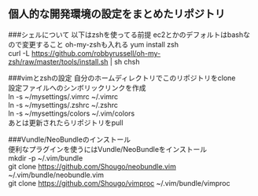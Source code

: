 ## 個人的な開発環境の設定をまとめたリポジトリ  
  
###シェルについて
以下はzshを使ってる前提
ec2とかのデフォルトはbashなので変更すること
oh-my-zshも入れる
  yum install zsh  
  curl -L https://github.com/robbyrussell/oh-my-zsh/raw/master/tools/install.sh | sh
  chsh
  
###vimとzshの設定
自分のホームディレクトリでこのリポジトリをclone  
設定ファイルへのシンボリックリンクを作成  
  ln -s ~/mysettings/.vimrc ~/.vimrc  
  ln -s ~/mysettings/.zshrc ~/.zshrc  
  ln -s ~/mysettings/colors ~/.vim/colors  
あとは更新されたらリポジトリをpull  
  
###Vundle/NeoBundleのインストール  
便利なプラグインを使うにはVundle/NeoBundleをインストール  
  mkdir -p ~/.vim/bundle  
  git clone https://github.com/Shougo/neobundle.vim ~/.vim/bundle/neobundle.vim  
  git clone https://github.com/Shougo/vimproc ~/.vim/bundle/vimproc  

